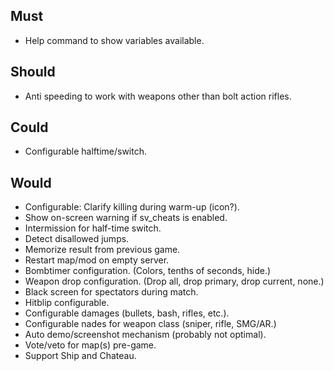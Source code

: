 ## Must

- Help command to show variables available.

## Should

- Anti speeding to work with weapons other than bolt action rifles.

## Could

- Configurable halftime/switch.

## Would

- Configurable: Clarify killing during warm-up (icon?).
- Show on-screen warning if sv_cheats is enabled.
- Intermission for half-time switch.
- Detect disallowed jumps.
- Memorize result from previous game.
- Restart map/mod on empty server.
- Bombtimer configuration. (Colors, tenths of seconds, hide.)
- Weapon drop configuration. (Drop all, drop primary, drop current, none.)
- Black screen for spectators during match.
- Hitblip configurable.
- Configurable damages (bullets, bash, rifles, etc.).
- Configurable nades for weapon class (sniper, rifle, SMG/AR.)
- Auto demo/screenshot mechanism (probably not optimal).
- Vote/veto for map(s) pre-game.
- Support Ship and Chateau.
